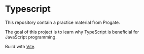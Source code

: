 # Typescript

This repository contain a practice material from Progate.

The goal of this project is to learn why TypeScript is beneficial for JavaScript programming.

Build with [Vite](https://vitejs.dev/).